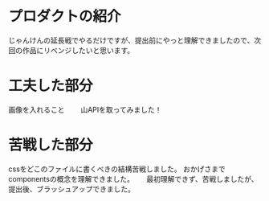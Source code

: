 # プロダクトの紹介
じゃんけんの延長戦でやるだけですが、提出前にやっと理解できましたので、次回の作品にリベンジしたいと思います。

# 工夫した部分
画像を入れること　　
山APIを取ってみました！

# 苦戦した部分
cssをどこのファイルに書くべきの結構苦戦しました。
おかげさまでcomponentsの概念を理解できました。　　
最初理解できず、苦戦しましたが、提出後、ブラッシュアップできました。